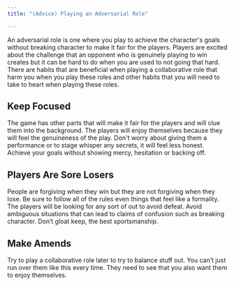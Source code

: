 ```yaml
---
title: "(Advice) Playing an Adversarial Role"

---
```


An adversarial role is one where you play to achieve the character's goals without breaking character to make it fair for the players. Players are excited about the challenge that an opponent who is genuinely playing to win creates but it can be hard to do when you are used to not going that hard. There are habits that are beneficial when playing a collaborative role that harm you when you play these roles and other habits that you will need to take to heart when playing these roles. 

## Keep Focused

The game has other parts that will make it fair for the players and will clue them into the background. The players will enjoy themselves because they will feel the genuineness of the play. Don't worry about giving them a performance or to stage whisper any secrets, it will feel less honest. Achieve your goals without showing mercy, hesitation or backing off.

## Players Are Sore Losers

People are forgiving when they win but they are not forgiving when they lose. Be sure to follow all of the rules even things that feel like a formality. The players will be looking for any sort of out to avoid defeat. Avoid ambiguous situations that can lead to claims of confusion such as breaking character. Don’t gloat keep, the best sportsmanship.

## Make Amends 

Try to play a collaborative role later to try to balance stuff out. You can’t just run over them like this every time. They need to see that you also want them to enjoy themselves. 

